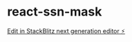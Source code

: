 # react-ssn-mask

[Edit in StackBlitz next generation editor ⚡️](https://stackblitz.com/~/github.com/mnzit/react-ssn-mask)